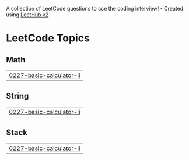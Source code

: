 A collection of LeetCode questions to ace the coding interview! - Created using [LeetHub v2](https://github.com/arunbhardwaj/LeetHub-2.0)
<!---LeetCode Topics Start-->
# LeetCode Topics
## Math
|  |
| ------- |
| [0227-basic-calculator-ii](https://github.com/sachinkumarS-K/SWAYAM/tree/master/0227-basic-calculator-ii) |
## String
|  |
| ------- |
| [0227-basic-calculator-ii](https://github.com/sachinkumarS-K/SWAYAM/tree/master/0227-basic-calculator-ii) |
## Stack
|  |
| ------- |
| [0227-basic-calculator-ii](https://github.com/sachinkumarS-K/SWAYAM/tree/master/0227-basic-calculator-ii) |
<!---LeetCode Topics End-->